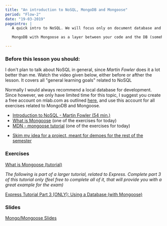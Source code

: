 ```yaml
---
title: "An introduction to NoSQL, MongoDB and Mongoose"
period: "Flow-2"
date: "19-03-2019"
pageintro: | 
   A quick intro to NoSQL. We will focus only on document database and more specifically use.

   MongoDB with Mongoose as a layer between your code and the DB (somehow similar to what you know with JPA).

---
```


### Before this lesson you should:
I don't plan to talk about NoSQL in general, since _Martin Fowler_ does it a lot better than me. Watch the video given below, either before or afther the lesson. It covers all "general learning goals" related to NoSQL

Normally I would always recommend a local database for development. Since however, we only have limited time for this topic, I suggest you create a free account on mlab.com as outlined [here](https://developer.mozilla.org/en-US/docs/Learn/Server-side/Express_Nodejs/mongoose#Setting_up_the_MongoDB_database), and use this account for all exercises related to MongoDB and Mongoose.
<!--readings_begin-->
- [Introduction to NoSQL - Martin Fowler (54 min.)](https://www.youtube.com/watch?v=qI_g07C_Q5I)
- [What is Mongoose](https://scotch.io/tutorials/using-mongoosejs-in-node-js-and-mongodb-applications) (one of the exercises for today)
- [MDN - mongoose tutorial](https://developer.mozilla.org/en-US/docs/Learn/Server-side/Express_Nodejs/mongoose) (one of the exercises for today)
<!--readings_end-->
- [Skim my idea for a project, meant for demoes for the rest of the semester](https://docs.google.com/document/d/1w0NMC89QG3oRJBLbqG-01jZsRO8IKNxEXOa3Jinwb00/edit?usp=sharing)

### Exercises
<!--exercises_begin-->
 [What is Mongoose (tutorial)](https://scotch.io/tutorials/using-mongoosejs-in-node-js-and-mongodb-applications)
 
 *The following is part of a larger tutorial, related to Express. Complete part 3 of this tutorial only (feel free to complete all of it, that will provide you with a great example for the exam)*
 
 [Express Tutorial Part 3 (ONLY): Using a Database (with Mongoose)](https://developer.mozilla.org/en-US/docs/Learn/Server-side/Express_Nodejs/mongoose#Mongoose_primer)
<!--exercises_end-->

### Slides
[Mongo/Mongoose Slides](http://slides.mydemos.dk/noSQL/mongo_mongoose.html#1)



